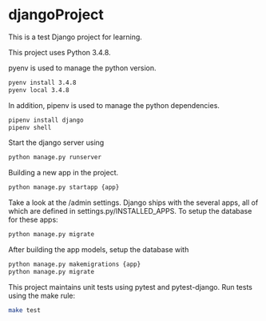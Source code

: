# djangoProject
This is a test Django project for learning.

This project uses Python 3.4.8.

pyenv is used to manage the python version.

```bash
pyenv install 3.4.8
pyenv local 3.4.8
```

In addition, pipenv is used to manage the python dependencies.

```bash
pipenv install django
pipenv shell
```

Start the django server using
```bash
python manage.py runserver
```

Building a new app in the project.

```bash
python manage.py startapp {app}
```

Take a look at the /admin settings. Django ships with the several apps, all of which are defined in settings.py/INSTALLED_APPS.
To setup the database for these apps:
```bash
python manage.py migrate
```

After building the app models, setup the database with
```bash
python manage.py makemigrations {app}
python manage.py migrate
```

This project maintains unit tests using pytest and pytest-django. Run tests using the make rule:
```bash
make test
```